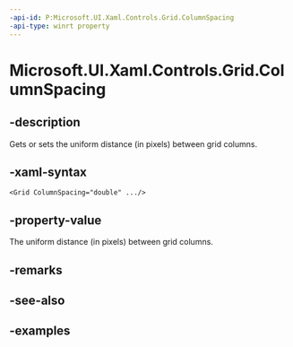 ```yaml
---
-api-id: P:Microsoft.UI.Xaml.Controls.Grid.ColumnSpacing
-api-type: winrt property
---
```


<!-- Property syntax.
public double ColumnSpacing { get;  set; }
-->

# Microsoft.UI.Xaml.Controls.Grid.ColumnSpacing

## -description

Gets or sets the uniform distance (in pixels) between grid columns.

## -xaml-syntax

```xaml
<Grid ColumnSpacing="double" .../>
```

## -property-value

The uniform distance (in pixels) between grid columns.

## -remarks

## -see-also

## -examples

